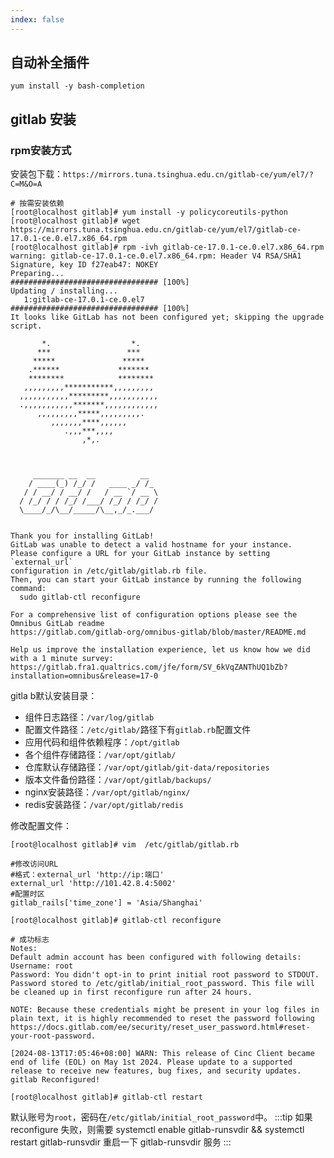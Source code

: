 ```yaml
---
index: false
---
```


## 自动补全插件
```shell
yum install -y bash-completion
```
## gitlab 安装
### rpm安装方式
安装包下载：`https://mirrors.tuna.tsinghua.edu.cn/gitlab-ce/yum/el7/?C=M&O=A`
```shell
# 按需安装依赖
[root@localhost gitlab]# yum install -y policycoreutils-python
[root@localhost gitlab]# wget https://mirrors.tuna.tsinghua.edu.cn/gitlab-ce/yum/el7/gitlab-ce-17.0.1-ce.0.el7.x86_64.rpm
[root@localhost gitlab]# rpm -ivh gitlab-ce-17.0.1-ce.0.el7.x86_64.rpm
warning: gitlab-ce-17.0.1-ce.0.el7.x86_64.rpm: Header V4 RSA/SHA1 Signature, key ID f27eab47: NOKEY
Preparing...                          ################################# [100%]
Updating / installing...
   1:gitlab-ce-17.0.1-ce.0.el7        ################################# [100%]
It looks like GitLab has not been configured yet; skipping the upgrade script.

       *.                  *.
      ***                 ***
     *****               *****
    .******             *******
    ********            ********
   ,,,,,,,,,***********,,,,,,,,,
  ,,,,,,,,,,,*********,,,,,,,,,,,
  .,,,,,,,,,,,*******,,,,,,,,,,,,
      ,,,,,,,,,*****,,,,,,,,,.
         ,,,,,,,****,,,,,,
            .,,,***,,,,
                ,*,.
  


     _______ __  __          __
    / ____(_) /_/ /   ____ _/ /_
   / / __/ / __/ /   / __ `/ __ \
  / /_/ / / /_/ /___/ /_/ / /_/ /
  \____/_/\__/_____/\__,_/_.___/
  

Thank you for installing GitLab!
GitLab was unable to detect a valid hostname for your instance.
Please configure a URL for your GitLab instance by setting `external_url`
configuration in /etc/gitlab/gitlab.rb file.
Then, you can start your GitLab instance by running the following command:
  sudo gitlab-ctl reconfigure

For a comprehensive list of configuration options please see the Omnibus GitLab readme
https://gitlab.com/gitlab-org/omnibus-gitlab/blob/master/README.md

Help us improve the installation experience, let us know how we did with a 1 minute survey:
https://gitlab.fra1.qualtrics.com/jfe/form/SV_6kVqZANThUQ1bZb?installation=omnibus&release=17-0
```
gitla b默认安装目录：
* 组件日志路径：`/var/log/gitlab`
* 配置文件路径：`/etc/gitlab/`路径下有`gitlab.rb`配置文件
* 应用代码和组件依赖程序：`/opt/gitlab`
* 各个组件存储路径：`/var/opt/gitlab/`
* 仓库默认存储路径：`/var/opt/gitlab/git-data/repositories`
* 版本文件备份路径：`/var/opt/gitlab/backups/`
* nginx安装路径：`/var/opt/gitlab/nginx/`
* redis安装路径：`/var/opt/gitlab/redis`

修改配置文件：
```shell
[root@localhost gitlab]# vim  /etc/gitlab/gitlab.rb

#修改访问URL
#格式：external_url 'http://ip:端口'
external_url 'http://101.42.8.4:5002'
#配置时区
gitlab_rails['time_zone'] = 'Asia/Shanghai'
```
```shell
[root@localhost gitlab]# gitlab-ctl reconfigure
```
```
# 成功标志
Notes:
Default admin account has been configured with following details:
Username: root
Password: You didn't opt-in to print initial root password to STDOUT.
Password stored to /etc/gitlab/initial_root_password. This file will be cleaned up in first reconfigure run after 24 hours.

NOTE: Because these credentials might be present in your log files in plain text, it is highly recommended to reset the password following https://docs.gitlab.com/ee/security/reset_user_password.html#reset-your-root-password.

[2024-08-13T17:05:46+08:00] WARN: This release of Cinc Client became end of life (EOL) on May 1st 2024. Please update to a supported release to receive new features, bug fixes, and security updates.
gitlab Reconfigured!
```
```shell
[root@localhost gitlab]# gitlab-ctl restart
```
默认账号为`root`，密码在`/etc/gitlab/initial_root_password`中。
:::tip
如果 reconfigure 失败，则需要 systemctl enable gitlab-runsvdir && systemctl restart gitlab-runsvdir 重启一下 gitlab-runsvdir 服务
:::
